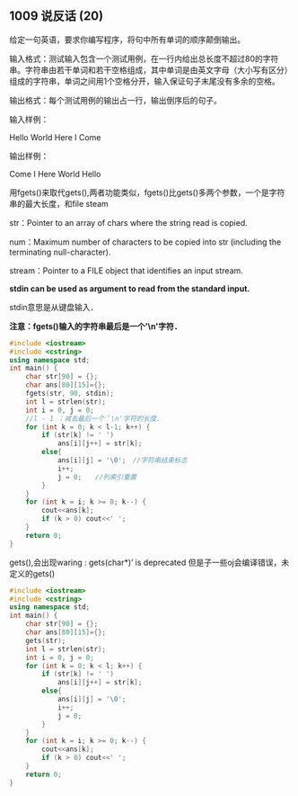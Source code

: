 1009 说反话 (20)
-------------

给定一句英语，要求你编写程序，将句中所有单词的顺序颠倒输出。

输入格式：测试输入包含一个测试用例，在一行内给出总长度不超过80的字符串。字符串由若干单词和若干空格组成，其中单词是由英文字母（大小写有区分）组成的字符串，单词之间用1个空格分开，输入保证句子末尾没有多余的空格。

输出格式：每个测试用例的输出占一行，输出倒序后的句子。

输入样例：

Hello World Here I Come

输出样例：

Come I Here World Hello

用fgets()来取代gets(),两者功能类似，fgets()比gets()多两个参数，一个是字符串的最大长度，和file steam

str：Pointer to an array of chars where the string read is copied.

num：Maximum number of characters to be copied into str (including the terminating null-character).

stream：Pointer to a FILE object that identifies an input stream.

**stdin can be used as argument to read from the standard input.**

stdin意思是从键盘输入．

**注意：fgets()输入的字符串最后是一个'\n'字符．**
```C++
#include <iostream>
#include <cstring>
using namespace std;
int main() {
    char str[90] = {};
    char ans[80][15]={};
    fgets(str, 90, stdin);
    int l = strlen(str);
    int i = 0, j = 0;
    //l - 1 ：减去最后一个＇\n'字符的长度．
    for (int k = 0; k < l-1; k++) {
        if (str[k] != ' ')
            ans[i][j++] = str[k];
        else{
            ans[i][j] = '\0';　//字符串结束标志
            i++;
            j = 0;　　//列索引重置
        }
    }
    for (int k = i; k >= 0; k--) {
        cout<<ans[k];
        if (k > 0) cout<<' ';
    }
    return 0;
}
```
gets(),会出现waring : gets(char*)’ is deprecated
但是子一些oj会编译错误，未定义的gets()
```C++
#include <iostream>
#include <cstring>
using namespace std;
int main() {
    char str[90] = {};
    char ans[80][15]={};
    gets(str);
    int l = strlen(str);
    int i = 0, j = 0;
    for (int k = 0; k < l; k++) {
        if (str[k] != ' ')
            ans[i][j++] = str[k];
        else{
            ans[i][j] = '\0';
            i++;
            j = 0;
        }
    }
    for (int k = i; k >= 0; k--) {
        cout<<ans[k];
        if (k > 0) cout<<' ';
    }
    return 0;
}
```